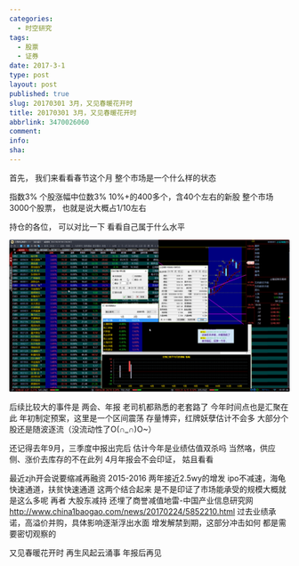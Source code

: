 ```yaml
---
categories:
  - 时空研究
tags:
  - 股票
  - 证券
date: 2017-3-1
type: post
layout: post
published: true
slug: 20170301 3月，又见春暖花开时
title: 20170301 3月，又见春暖花开时
abbrlink: 3470026060
comment:
info:
sha:
---
```

首先，
我们来看看春节这个月
整个市场是一个什么样的状态

指数3%
个股涨幅中位数3%
10%+的400多个，含40个左右的新股
整个市场3000个股票，
也就是说大概占1/10左右

持仓的各位，
可以对比一下
看看自己属于什么水平

![20170301-0](/images/20170301-0.png)

后续比较大的事件是
两会、年报
老司机都熟悉的老套路了
今年时间点也是汇聚在此
年初制定预案，这里是一个区间震荡
存量博弈，红牌妖孽估计不会多
大部分个股还是随波逐流（没流动性了O(∩_∩)O~）

 还记得去年9月，三季度中报出完后
估计今年是业绩估值双杀吗
当然咯，供应侧、涨价去库存的不在此列
4月年报会不会印证，
姑且看看

最近zjh开会说要缩减再融资
2015-2016 两年接近2.5wy的增发
ipo不减速，海龟快速通道，扶贫快速通道
这两个结合起来
是不是印证了市场能承受的规模大概就是这么多呢
再者
大股东减持 还埋了商誉减值地雷-中国产业信息研究网
http://www.china1baogao.com/news/20170224/5852210.html
过去业绩承诺，高溢价并购，具体影响逐渐浮出水面
增发解禁到期，这部分冲击如何
都是需要密切观察的

又见春暖花开时
再生风起云涌事
年报后再见


